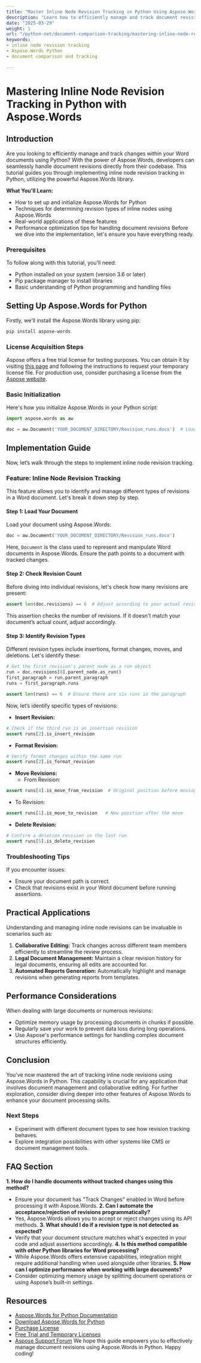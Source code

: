```yaml
---
title: "Master Inline Node Revision Tracking in Python Using Aspose.Words"
description: "Learn how to efficiently manage and track document revisions using Aspose.Words in Python. This tutorial covers setup, tracking methods, and performance tips for seamless revision management."
date: "2025-03-29"
weight: 1
url: "/python-net/document-comparison-tracking/mastering-inline-node-revision-tracking-aspose-words-python/"
keywords:
- inline node revision tracking
- Aspose.Words Python
- document comparison and tracking

---
```


# Mastering Inline Node Revision Tracking in Python with Aspose.Words

## Introduction
Are you looking to efficiently manage and track changes within your Word documents using Python? With the power of Aspose.Words, developers can seamlessly handle document revisions directly from their codebase. This tutorial guides you through implementing inline node revision tracking in Python, utilizing the powerful Aspose.Words library.

**What You'll Learn:**
- How to set up and initialize Aspose.Words for Python
- Techniques for determining revision types of inline nodes using Aspose.Words
- Real-world applications of these features
- Performance optimization tips for handling document revisions
Before we dive into the implementation, let's ensure you have everything ready.

### Prerequisites
To follow along with this tutorial, you'll need:
- Python installed on your system (version 3.6 or later)
- Pip package manager to install libraries
- Basic understanding of Python programming and handling files

## Setting Up Aspose.Words for Python
Firstly, we'll install the Aspose.Words library using pip:
```bash
pip install aspose-words
```
### License Acquisition Steps
Aspose offers a free trial license for testing purposes. You can obtain it by visiting [this page](https://purchase.aspose.com/temporary-license/) and following the instructions to request your temporary license file. For production use, consider purchasing a license from the [Aspose website](https://purchase.aspose.com/buy).

### Basic Initialization
Here's how you initialize Aspose.Words in your Python script:
```python
import aspose.words as aw

doc = aw.Document('YOUR_DOCUMENT_DIRECTORY/Revision_runs.docx')  # Load a document
```
## Implementation Guide
Now, let’s walk through the steps to implement inline node revision tracking.
### Feature: Inline Node Revision Tracking
This feature allows you to identify and manage different types of revisions in a Word document. Let's break it down step by step.
#### Step 1: Load Your Document
Load your document using Aspose.Words:
```python
doc = aw.Document('YOUR_DOCUMENT_DIRECTORY/Revision_runs.docx')
```
Here, `Document` is the class used to represent and manipulate Word documents in Aspose.Words. Ensure the path points to a document with tracked changes.
#### Step 2: Check Revision Count
Before diving into individual revisions, let's check how many revisions are present:
```python
assert len(doc.revisions) == 6  # Adjust according to your actual revision count
```
This assertion checks the number of revisions. If it doesn't match your document’s actual count, adjust accordingly.
#### Step 3: Identify Revision Types
Different revision types include insertions, format changes, moves, and deletions. Let's identify these:
```python
# Get the first revision's parent node as a run objectrun = doc.revisions[0].parent_node.as_run()
first_paragraph = run.parent_paragraph
runs = first_paragraph.runs

assert len(runs) == 6  # Ensure there are six runs in the paragraph
```
Now, let’s identify specific types of revisions:
- **Insert Revision:**
```python
# Check if the third run is an insertion revision
assert runs[2].is_insert_revision
```
- **Format Revision:**
```python
# Verify format changes within the same run
assert runs[2].is_format_revision
```
- **Move Revisions:**
  - From Revision:
```python
assert runs[4].is_move_from_revision  # Original position before moving
```
  - To Revision:
```python
assert runs[1].is_move_to_revision   # New position after the move
```
- **Delete Revision:**
```python
# Confirm a deletion revision in the last run
assert runs[5].is_delete_revision
```
### Troubleshooting Tips
If you encounter issues:
- Ensure your document path is correct.
- Check that revisions exist in your Word document before running assertions.
## Practical Applications
Understanding and managing inline node revisions can be invaluable in scenarios such as:
1. **Collaborative Editing:** Track changes across different team members efficiently to streamline the review process.
2. **Legal Document Management:** Maintain a clear revision history for legal documents, ensuring all edits are accounted for.
3. **Automated Reports Generation:** Automatically highlight and manage revisions when generating reports from templates.
## Performance Considerations
When dealing with large documents or numerous revisions:
- Optimize memory usage by processing documents in chunks if possible.
- Regularly save your work to prevent data loss during long operations.
- Use Aspose's performance settings for handling complex document structures efficiently.
## Conclusion
You've now mastered the art of tracking inline node revisions using Aspose.Words in Python. This capability is crucial for any application that involves document management and collaborative editing. For further exploration, consider diving deeper into other features of Aspose.Words to enhance your document processing skills.
### Next Steps
- Experiment with different document types to see how revision tracking behaves.
- Explore integration possibilities with other systems like CMS or document management tools.
## FAQ Section
**1. How do I handle documents without tracked changes using this method?**
   - Ensure your document has "Track Changes" enabled in Word before processing it with Aspose.Words.
**2. Can I automate the acceptance/rejection of revisions programmatically?**
   - Yes, Aspose.Words allows you to accept or reject changes using its API methods.
**3. What should I do if a revision type is not detected as expected?**
   - Verify that your document structure matches what's expected in your code and adjust assertions accordingly.
**4. Is this method compatible with other Python libraries for Word processing?**
   - While Aspose.Words offers extensive capabilities, integration might require additional handling when used alongside other libraries.
**5. How can I optimize performance when working with large documents?**
   - Consider optimizing memory usage by splitting document operations or using Aspose’s built-in settings.
## Resources
- [Aspose.Words for Python Documentation](https://reference.aspose.com/words/python-net/)
- [Download Aspose.Words for Python](https://releases.aspose.com/words/python/)
- [Purchase License](https://purchase.aspose.com/buy)
- [Free Trial and Temporary Licenses](https://purchase.aspose.com/temporary-license/)
- [Aspose Support Forum](https://forum.aspose.com/c/words/10)
We hope this guide empowers you to effectively manage document revisions using Aspose.Words in Python. Happy coding!
